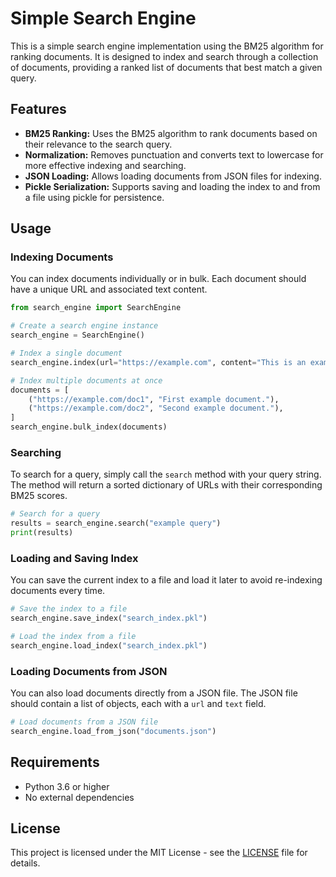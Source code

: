 
# Simple Search Engine

This is a simple search engine implementation using the BM25 algorithm for ranking documents. It is designed to index and search through a collection of documents, providing a ranked list of documents that best match a given query.

## Features

- **BM25 Ranking:** Uses the BM25 algorithm to rank documents based on their relevance to the search query.
- **Normalization:** Removes punctuation and converts text to lowercase for more effective indexing and searching.
- **JSON Loading:** Allows loading documents from JSON files for indexing.
- **Pickle Serialization:** Supports saving and loading the index to and from a file using pickle for persistence.

## Usage

### Indexing Documents

You can index documents individually or in bulk. Each document should have a unique URL and associated text content.

```python
from search_engine import SearchEngine

# Create a search engine instance
search_engine = SearchEngine()

# Index a single document
search_engine.index(url="https://example.com", content="This is an example document.")

# Index multiple documents at once
documents = [
    ("https://example.com/doc1", "First example document."),
    ("https://example.com/doc2", "Second example document."),
]
search_engine.bulk_index(documents)
```

### Searching

To search for a query, simply call the `search` method with your query string. The method will return a sorted dictionary of URLs with their corresponding BM25 scores.

```python
# Search for a query
results = search_engine.search("example query")
print(results)
```

### Loading and Saving Index

You can save the current index to a file and load it later to avoid re-indexing documents every time.

```python
# Save the index to a file
search_engine.save_index("search_index.pkl")

# Load the index from a file
search_engine.load_index("search_index.pkl")
```

### Loading Documents from JSON

You can also load documents directly from a JSON file. The JSON file should contain a list of objects, each with a `url` and `text` field.

```python
# Load documents from a JSON file
search_engine.load_from_json("documents.json")
```

## Requirements

- Python 3.6 or higher
- No external dependencies

## License

This project is licensed under the MIT License - see the [LICENSE](LICENSE) file for details.

